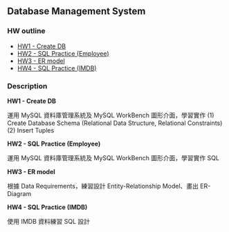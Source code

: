 ## Database Management System

### HW outline
- [HW1 - Create DB](https://github.com/yuu0223/NCCU_class/tree/main/111-2%20DBMS/HW1)
- [HW2 - SQL Practice (Employee)](https://github.com/yuu0223/NCCU_class/tree/main/111-2%20DBMS/HW2)
- [HW3 - ER model](https://github.com/yuu0223/NCCU_class/tree/main/111-2%20DBMS/HW3)
- [HW4 - SQL Practice (IMDB)](https://github.com/yuu0223/NCCU_class/tree/main/111-2%20DBMS/HW4)

### Description
**HW1 - Create DB**

運用 MySQL 資料庫管理系統及 MySQL WorkBench 圖形介面，學習實作 
(1) Create Database Schema (Relational Data Structure, Relational Constraints) 
(2) Insert Tuples

**HW2 - SQL Practice (Employee)**

運用 MySQL 資料庫管理系統及 MySQL WorkBench 圖形介面，學習實作 SQL

**HW3 - ER model**

根據 Data Requirements，練習設計 Entity-Relationship Model、畫出 ER-Diagram

**HW4 - SQL Practice (IMDB)**

使用 IMDB 資料練習 SQL 設計
